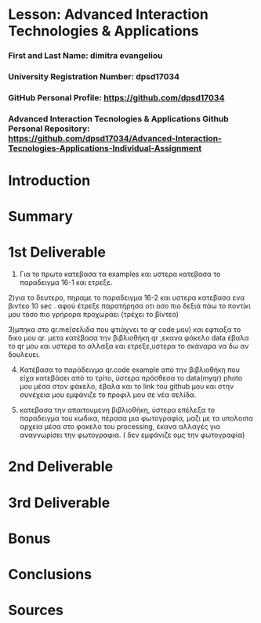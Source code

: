 # Lesson: Advanced Interaction Technologies & Applications

### First and Last Name: dimitra evangeliou
### University Registration Number: dpsd17034
### GitHub Personal Profile: https://github.com/dpsd17034
### Advanced Interaction Tecnologies & Applications Github Personal Repository: https://github.com/dpsd17034/Advanced-Interaction-Tecnologies-Applications-Individual-Assignment

# Introduction

# Summary


# 1st Deliverable

1) Για το πρωτο κατεβασα τα examples και υστερα κατεβασα το παραδειγμα 16-1 και ετρεξε.

2)για το δευτερο, πηραμε το παραδειγμα 16-2 και υστερα κατεβασα ενα βιντεο 10 sec . αφού έτρεξε παρατήρησα οτι οσο πιο δεξιά πάω το ποντίκι μου τόσο πιο γρήρορα προχωράει (τρέχει το βίντεο)

3)μπηκα στο qr.me(σελιδα που φτιάχνει το qr code μου) και εφτιαξα το δικο μου qr. μετα κατέβασα την βιβλιοθήκη qr ,εκανα φάκελο data έβαλα το qr μου και υστερα το αλλαξα και ετρεξε,υστερα το σκάναρα να δω αν δουλευει.

4) Κατέβασα το παράδειγμα qr.code example από την βιβλιοθήκη που είχα κατεβάσει από το τρίτο, ύστερα πρόσθεσα το data(myqr) photo μου μέσα στον φάκελο, έβαλα και το link του github μου και στην συνέχεια μου εμφάνιζε το προφιλ μου σε νέα σελίδα.

5) κατεβασα την απαιτουμενη βιβλιοθήκη, ύστερα επέλεξα το παραδειγμα του κωδικα, πέρασα μια φωτογραφία, μαζι με τα υπολοιπα αρχεία μέσα στο φακελο του processing, έκανα αλλαγές για αναγνωρίσει την φωτογραφια. ( δεν εμφάνιζε ομς την φωτογραφία)

# 2nd Deliverable


# 3rd Deliverable 
 


# Bonus 


# Conclusions


# Sources
